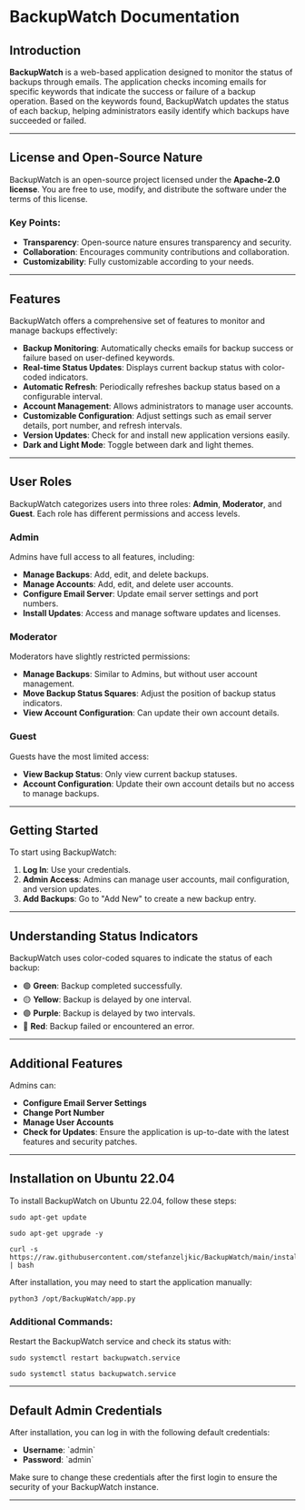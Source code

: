 
# BackupWatch Documentation

## Introduction

**BackupWatch** is a web-based application designed to monitor the status of backups through emails. The application checks incoming emails for specific keywords that indicate the success or failure of a backup operation. Based on the keywords found, BackupWatch updates the status of each backup, helping administrators easily identify which backups have succeeded or failed.

---

## License and Open-Source Nature

BackupWatch is an open-source project licensed under the **Apache-2.0 license**. You are free to use, modify, and distribute the software under the terms of this license.

### Key Points:
- **Transparency**: Open-source nature ensures transparency and security.
- **Collaboration**: Encourages community contributions and collaboration.
- **Customizability**: Fully customizable according to your needs.

---

## Features

BackupWatch offers a comprehensive set of features to monitor and manage backups effectively:

- **Backup Monitoring**: Automatically checks emails for backup success or failure based on user-defined keywords.
- **Real-time Status Updates**: Displays current backup status with color-coded indicators.
- **Automatic Refresh**: Periodically refreshes backup status based on a configurable interval.
- **Account Management**: Allows administrators to manage user accounts.
- **Customizable Configuration**: Adjust settings such as email server details, port number, and refresh intervals.
- **Version Updates**: Check for and install new application versions easily.
- **Dark and Light Mode**: Toggle between dark and light themes.

---

## User Roles

BackupWatch categorizes users into three roles: **Admin**, **Moderator**, and **Guest**. Each role has different permissions and access levels.

### Admin
Admins have full access to all features, including:
- **Manage Backups**: Add, edit, and delete backups.
- **Manage Accounts**: Add, edit, and delete user accounts.
- **Configure Email Server**: Update email server settings and port numbers.
- **Install Updates**: Access and manage software updates and licenses.

### Moderator
Moderators have slightly restricted permissions:
- **Manage Backups**: Similar to Admins, but without user account management.
- **Move Backup Status Squares**: Adjust the position of backup status indicators.
- **View Account Configuration**: Can update their own account details.

### Guest
Guests have the most limited access:
- **View Backup Status**: Only view current backup statuses.
- **Account Configuration**: Update their own account details but no access to manage backups.

---

## Getting Started

To start using BackupWatch:
1. **Log In**: Use your credentials.
2. **Admin Access**: Admins can manage user accounts, mail configuration, and version updates.
3. **Add Backups**: Go to "Add New" to create a new backup entry.

---

## Understanding Status Indicators

BackupWatch uses color-coded squares to indicate the status of each backup:

- 🟢 **Green**: Backup completed successfully.
- 🟡 **Yellow**: Backup is delayed by one interval.
- 🟣 **Purple**: Backup is delayed by two intervals.
- 🔴 **Red**: Backup failed or encountered an error.

---

## Additional Features

Admins can:
- **Configure Email Server Settings**
- **Change Port Number**
- **Manage User Accounts**
- **Check for Updates**: Ensure the application is up-to-date with the latest features and security patches.

---

## Installation on Ubuntu 22.04

To install BackupWatch on Ubuntu 22.04, follow these steps:


```
sudo apt-get update
```
```
sudo apt-get upgrade -y
```
```
curl -s https://raw.githubusercontent.com/stefanzeljkic/BackupWatch/main/install_backupwatch.sh | bash
```

After installation, you may need to start the application manually:

```
python3 /opt/BackupWatch/app.py
```

### Additional Commands:

Restart the BackupWatch service and check its status with:

```
sudo systemctl restart backupwatch.service
```
```
sudo systemctl status backupwatch.service
```

---

## Default Admin Credentials

After installation, you can log in with the following default credentials:

- **Username**: \`admin\`
- **Password**: \`admin\`

Make sure to change these credentials after the first login to ensure the security of your BackupWatch instance.

---
